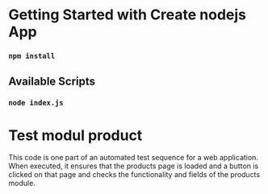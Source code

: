# Getting Started with Create nodejs App

### `npm install` 

## Available Scripts

### `node index.js`

# Test modul product 

This code is one part of an automated test sequence for a web application. When executed, it ensures that the products page is loaded and a button is clicked on that page and checks the functionality and fields of the products module.